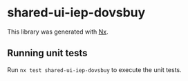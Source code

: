 # shared-ui-iep-dovsbuy

This library was generated with [Nx](https://nx.dev).

## Running unit tests

Run `nx test shared-ui-iep-dovsbuy` to execute the unit tests.
